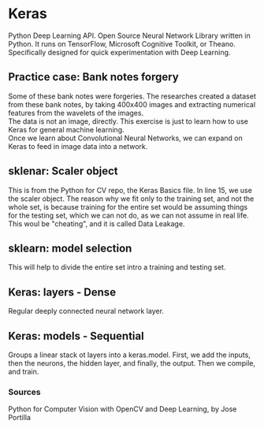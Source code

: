 # Keras 
Python Deep Learning API. Open Source Neural Network Library written in Python. It runs on TensorFlow, Microsoft Cognitive Toolkit, or Theano. Specifically designed for quick experimentation with Deep Learning. 

## Practice case: Bank notes forgery

Some of these bank notes were forgeries.
The researches created a dataset from these bank notes, by taking 400x400 images and extracting numerical features from the wavelets of the images.  
The data is not an image, directly. 
This exercise is just to learn how to use Keras for general machine learning.  
Once we learn about Convolutional Neural Networks, we can expand on Keras to feed in image data into a network. 

## sklenar: Scaler object

This is from the Python for CV repo, the Keras Basics file. 
In line 15, we use the scaler object. The reason why we fit only to the training set, and not the whole set, is because training for the entire set would be assuming things for the testing set, which we can not do, as we can not assume in real life. This woul be "cheating", and it is called Data Leakage. 

## sklearn: model selection

This will help to divide the entire set intro a training and testing set. 

## Keras: layers - Dense
Regular deeply connected neural network layer. 

## Keras: models - Sequential
Groups a linear stack ot layers into a keras.model. 
First, we add the inputs, then the neurons, the hidden layer, and finally, the output. 
Then we compile, and train. 

### Sources 
Python for Computer Vision with OpenCV and Deep Learning, by Jose Portilla
